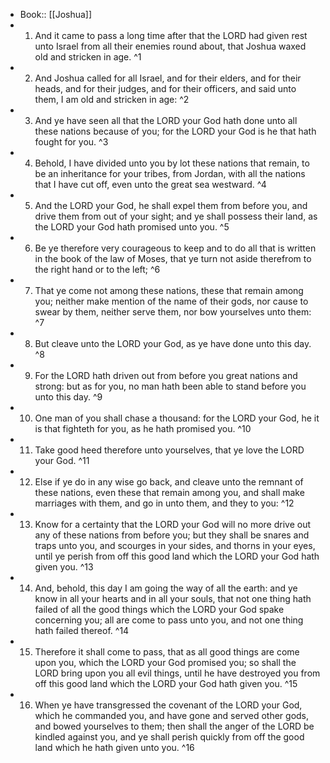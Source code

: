 - Book:: [[Joshua]]
- 1. And it came to pass a long time after that the LORD had given rest unto Israel from all their enemies round about, that Joshua waxed old and stricken in age. ^1
- 2. And Joshua called for all Israel, and for their elders, and for their heads, and for their judges, and for their officers, and said unto them, I am old and stricken in age: ^2
- 3. And ye have seen all that the LORD your God hath done unto all these nations because of you; for the LORD your God is he that hath fought for you. ^3
- 4. Behold, I have divided unto you by lot these nations that remain, to be an inheritance for your tribes, from Jordan, with all the nations that I have cut off, even unto the great sea westward. ^4
- 5. And the LORD your God, he shall expel them from before you, and drive them from out of your sight; and ye shall possess their land, as the LORD your God hath promised unto you. ^5
- 6. Be ye therefore very courageous to keep and to do all that is written in the book of the law of Moses, that ye turn not aside therefrom to the right hand or to the left; ^6
- 7. That ye come not among these nations, these that remain among you; neither make mention of the name of their gods, nor cause to swear by them, neither serve them, nor bow yourselves unto them: ^7
- 8. But cleave unto the LORD your God, as ye have done unto this day. ^8
- 9. For the LORD hath driven out from before you great nations and strong: but as for you, no man hath been able to stand before you unto this day. ^9
- 10. One man of you shall chase a thousand: for the LORD your God, he it is that fighteth for you, as he hath promised you. ^10
- 11. Take good heed therefore unto yourselves, that ye love the LORD your God. ^11
- 12. Else if ye do in any wise go back, and cleave unto the remnant of these nations, even these that remain among you, and shall make marriages with them, and go in unto them, and they to you: ^12
- 13. Know for a certainty that the LORD your God will no more drive out any of these nations from before you; but they shall be snares and traps unto you, and scourges in your sides, and thorns in your eyes, until ye perish from off this good land which the LORD your God hath given you. ^13
- 14. And, behold, this day I am going the way of all the earth: and ye know in all your hearts and in all your souls, that not one thing hath failed of all the good things which the LORD your God spake concerning you; all are come to pass unto you, and not one thing hath failed thereof. ^14
- 15. Therefore it shall come to pass, that as all good things are come upon you, which the LORD your God promised you; so shall the LORD bring upon you all evil things, until he have destroyed you from off this good land which the LORD your God hath given you. ^15
- 16. When ye have transgressed the covenant of the LORD your God, which he commanded you, and have gone and served other gods, and bowed yourselves to them; then shall the anger of the LORD be kindled against you, and ye shall perish quickly from off the good land which he hath given unto you. ^16
